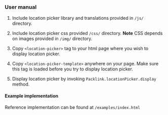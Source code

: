 ### User manual

1. Include location picker library and translations provided in `/js/` directory.

2. Include location picker css provided `/css/` directory. **Note** CSS depends on images provided in
`/img/` directory.

3. Copy `<location-picker>` tag to your html page where you wish to display location picker.

4. Copy `<location-picker-template>` anywhere on your page. Make sure this tag is loaded before you try to display
location picker. 

5. Display location picker by invoking `Packlink.locationPicker.display` method.

#### Example implementation
Reference implementation can be found at `/examples/index.html`